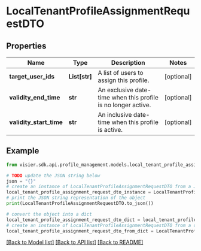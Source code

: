 # LocalTenantProfileAssignmentRequestDTO


## Properties

Name | Type | Description | Notes
------------ | ------------- | ------------- | -------------
**target_user_ids** | **List[str]** | A list of users to assign this profile. | [optional] 
**validity_end_time** | **str** | An exclusive date-time when this profile is no longer active. | [optional] 
**validity_start_time** | **str** | An inclusive date-time when this profile is active. | [optional] 

## Example

```python
from visier.sdk.api.profile_management.models.local_tenant_profile_assignment_request_dto import LocalTenantProfileAssignmentRequestDTO

# TODO update the JSON string below
json = "{}"
# create an instance of LocalTenantProfileAssignmentRequestDTO from a JSON string
local_tenant_profile_assignment_request_dto_instance = LocalTenantProfileAssignmentRequestDTO.from_json(json)
# print the JSON string representation of the object
print(LocalTenantProfileAssignmentRequestDTO.to_json())

# convert the object into a dict
local_tenant_profile_assignment_request_dto_dict = local_tenant_profile_assignment_request_dto_instance.to_dict()
# create an instance of LocalTenantProfileAssignmentRequestDTO from a dict
local_tenant_profile_assignment_request_dto_from_dict = LocalTenantProfileAssignmentRequestDTO.from_dict(local_tenant_profile_assignment_request_dto_dict)
```
[[Back to Model list]](../README.md#documentation-for-models) [[Back to API list]](../README.md#documentation-for-api-endpoints) [[Back to README]](../README.md)


